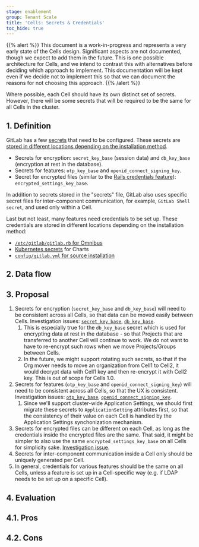 ```yaml
---
stage: enablement
group: Tenant Scale
title: 'Cells: Secrets & Credentials'
toc_hide: true
---
```


{{% alert %}}
This document is a work-in-progress and represents a very early state of the
Cells design. Significant aspects are not documented, though we expect to add
them in the future. This is one possible architecture for Cells, and we intend to
contrast this with alternatives before deciding which approach to implement.
This documentation will be kept even if we decide not to implement this so that
we can document the reasons for not choosing this approach.
{{% /alert %}}

Where possible, each Cell should have its own distinct set of secrets.
However, there will be some secrets that will be required to be the same for all Cells in the cluster.

## 1. Definition

GitLab has a few [secrets](https://docs.gitlab.com/charts/installation/secrets.html) that need to be configured.
These secrets are [stored in different locations depending on the installation method](https://docs.gitlab.com/ee/development/application_secrets.html#where-the-secrets-are-stored).

- Secrets for encryption: `secret_key_base` (session data) and `db_key_base` (encryption at rest in the database).
- Secrets for features: `otp_key_base` and `openid_connect_signing_key`.
- Secret for encrypted files (similar to the [Rails credentials feature](https://guides.rubyonrails.org/security.html#custom-credentials)): `encrypted_settings_key_base`.

In addition to secrets stored in the "secrets" file, GitLab also uses specific secret files for inter-component
communication, for example, `GitLab Shell secret`, and used only within a Cell.

Last but not least, many features need credentials to be set up. These credentials are stored in different locations depending on the installation method:

- [`/etc/gitlab/gitlab.rb` for Omnibus](https://docs.gitlab.com/omnibus/settings/configuration.html)
- [Kubernetes secrets](https://docs.gitlab.com/charts/installation/secrets.html#smtp-password) for Charts
- [`config/gitlab.yml` for source installation](https://docs.gitlab.com/ee/administration/incoming_email.html#self-compiled-installations)

## 2. Data flow

## 3. Proposal

1. Secrets for encryption (`secret_key_base` and `db_key_base`) will need to be consistent across all Cells, so that
   data can be moved easily between Cells.
   Investigation issues: [`secret_key_base`](https://gitlab.com/gitlab-org/gitlab/-/issues/451146), [`db_key_base`](https://gitlab.com/gitlab-org/gitlab/-/issues/451148).
   1. This is especially true for the `db_key_base` secret which is used for
      encrypting data at rest in the database - so that Projects that are
      transferred to another Cell will continue to work. We do not want to have
      to re-encrypt such rows when we move Projects/Groups between Cells.
   1. In the future, we might support rotating such secrets, so that if the Org mover needs to move an organization
      from Cell1 to Cell2, it would decrypt data with Cell1 key and then re-encrypt it with Cell2 key. This is out of
      scope for Cells 1.0.
1. Secrets for features (`otp_key_base` and `openid_connect_signing_key`) will need to be consistent across all
   Cells, so that the UX is consistent.
   Investigation issues: [`otp_key_base`](https://gitlab.com/gitlab-org/gitlab/-/issues/451147), [`openid_connect_signing_key`](https://gitlab.com/gitlab-org/gitlab/-/issues/451149).
   1. Since we'll support cluster-wide Application Settings, we should first migrate these secrets to
      `ApplicationSetting` attributes first, so that the consistency of their value on each Cell is handled by
      the Application Settings synchonization mechanism.
1. Secrets for encrypted files can be different on each Cell, as long as the credentials inside the encrypted files
   are the same. That said, it might be simpler to also use the same `encrypted_settings_key_base` on all Cells for
   simplicity sake. [Investigation issue](https://gitlab.com/gitlab-org/gitlab/-/issues/451150).
1. Secrets for inter-component communication inside a Cell only should be uniquely generated per Cell.
1. In general, credentials for various features should be the same on all Cells, unless a feature is set up in a
   Cell-specific way (e.g. if LDAP needs to be set up on a specific Cell).

## 4. Evaluation

## 4.1. Pros

## 4.2. Cons
